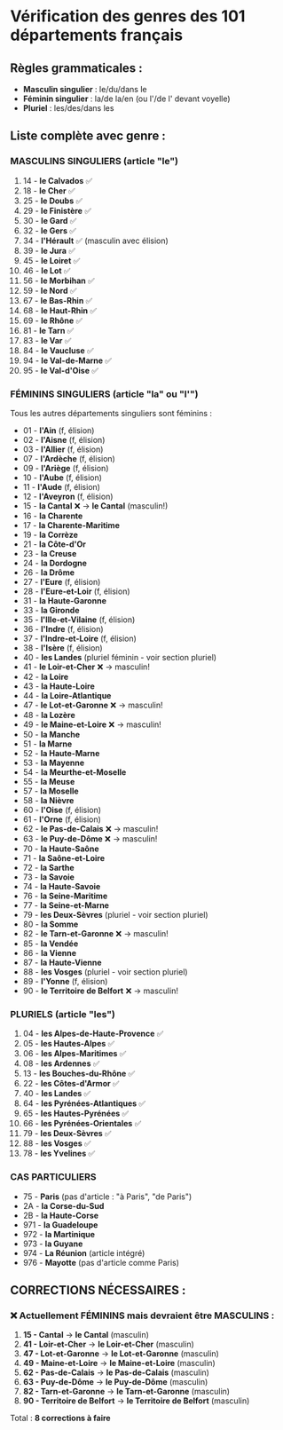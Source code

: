 # Vérification des genres des 101 départements français

## Règles grammaticales :

- **Masculin singulier** : le/du/dans le
- **Féminin singulier** : la/de la/en (ou l'/de l' devant voyelle)
- **Pluriel** : les/des/dans les

## Liste complète avec genre :

### MASCULINS SINGULIERS (article "le")

1. 14 - **le Calvados** ✅
2. 18 - **le Cher** ✅
3. 25 - **le Doubs** ✅
4. 29 - **le Finistère** ✅
5. 30 - **le Gard** ✅
6. 32 - **le Gers** ✅
7. 34 - **l'Hérault** ✅ (masculin avec élision)
8. 39 - **le Jura** ✅
9. 45 - **le Loiret** ✅
10. 46 - **le Lot** ✅
11. 56 - **le Morbihan** ✅
12. 59 - **le Nord** ✅
13. 67 - **le Bas-Rhin** ✅
14. 68 - **le Haut-Rhin** ✅
15. 69 - **le Rhône** ✅
16. 81 - **le Tarn** ✅
17. 83 - **le Var** ✅
18. 84 - **le Vaucluse** ✅
19. 94 - **le Val-de-Marne** ✅
20. 95 - **le Val-d'Oise** ✅

### FÉMININS SINGULIERS (article "la" ou "l'")

Tous les autres départements singuliers sont féminins :

- 01 - **l'Ain** (f, élision)
- 02 - **l'Aisne** (f, élision)
- 03 - **l'Allier** (f, élision)
- 07 - **l'Ardèche** (f, élision)
- 09 - **l'Ariège** (f, élision)
- 10 - **l'Aube** (f, élision)
- 11 - **l'Aude** (f, élision)
- 12 - **l'Aveyron** (f, élision)
- 15 - **la Cantal** ❌ → **le Cantal** (masculin!)
- 16 - **la Charente**
- 17 - **la Charente-Maritime**
- 19 - **la Corrèze**
- 21 - **la Côte-d'Or**
- 23 - **la Creuse**
- 24 - **la Dordogne**
- 26 - **la Drôme**
- 27 - **l'Eure** (f, élision)
- 28 - **l'Eure-et-Loir** (f, élision)
- 31 - **la Haute-Garonne**
- 33 - **la Gironde**
- 35 - **l'Ille-et-Vilaine** (f, élision)
- 36 - **l'Indre** (f, élision)
- 37 - **l'Indre-et-Loire** (f, élision)
- 38 - **l'Isère** (f, élision)
- 40 - **les Landes** (pluriel féminin - voir section pluriel)
- 41 - **le Loir-et-Cher** ❌ → masculin!
- 42 - **la Loire**
- 43 - **la Haute-Loire**
- 44 - **la Loire-Atlantique**
- 47 - **le Lot-et-Garonne** ❌ → masculin!
- 48 - **la Lozère**
- 49 - **le Maine-et-Loire** ❌ → masculin!
- 50 - **la Manche**
- 51 - **la Marne**
- 52 - **la Haute-Marne**
- 53 - **la Mayenne**
- 54 - **la Meurthe-et-Moselle**
- 55 - **la Meuse**
- 57 - **la Moselle**
- 58 - **la Nièvre**
- 60 - **l'Oise** (f, élision)
- 61 - **l'Orne** (f, élision)
- 62 - **le Pas-de-Calais** ❌ → masculin!
- 63 - **le Puy-de-Dôme** ❌ → masculin!
- 70 - **la Haute-Saône**
- 71 - **la Saône-et-Loire**
- 72 - **la Sarthe**
- 73 - **la Savoie**
- 74 - **la Haute-Savoie**
- 76 - **la Seine-Maritime**
- 77 - **la Seine-et-Marne**
- 79 - **les Deux-Sèvres** (pluriel - voir section pluriel)
- 80 - **la Somme**
- 82 - **le Tarn-et-Garonne** ❌ → masculin!
- 85 - **la Vendée**
- 86 - **la Vienne**
- 87 - **la Haute-Vienne**
- 88 - **les Vosges** (pluriel - voir section pluriel)
- 89 - **l'Yonne** (f, élision)
- 90 - **le Territoire de Belfort** ❌ → masculin!

### PLURIELS (article "les")

1. 04 - **les Alpes-de-Haute-Provence** ✅
2. 05 - **les Hautes-Alpes** ✅
3. 06 - **les Alpes-Maritimes** ✅
4. 08 - **les Ardennes** ✅
5. 13 - **les Bouches-du-Rhône** ✅
6. 22 - **les Côtes-d'Armor** ✅
7. 40 - **les Landes** ✅
8. 64 - **les Pyrénées-Atlantiques** ✅
9. 65 - **les Hautes-Pyrénées** ✅
10. 66 - **les Pyrénées-Orientales** ✅
11. 79 - **les Deux-Sèvres** ✅
12. 88 - **les Vosges** ✅
13. 78 - **les Yvelines** ✅

### CAS PARTICULIERS

- 75 - **Paris** (pas d'article : "à Paris", "de Paris")
- 2A - **la Corse-du-Sud**
- 2B - **la Haute-Corse**
- 971 - **la Guadeloupe**
- 972 - **la Martinique**
- 973 - **la Guyane**
- 974 - **La Réunion** (article intégré)
- 976 - **Mayotte** (pas d'article comme Paris)

## CORRECTIONS NÉCESSAIRES :

### ❌ Actuellement FÉMININS mais devraient être MASCULINS :

1. **15 - Cantal** → **le Cantal** (masculin)
2. **41 - Loir-et-Cher** → **le Loir-et-Cher** (masculin)
3. **47 - Lot-et-Garonne** → **le Lot-et-Garonne** (masculin)
4. **49 - Maine-et-Loire** → **le Maine-et-Loire** (masculin)
5. **62 - Pas-de-Calais** → **le Pas-de-Calais** (masculin)
6. **63 - Puy-de-Dôme** → **le Puy-de-Dôme** (masculin)
7. **82 - Tarn-et-Garonne** → **le Tarn-et-Garonne** (masculin)
8. **90 - Territoire de Belfort** → **le Territoire de Belfort** (masculin)

Total : **8 corrections à faire**
